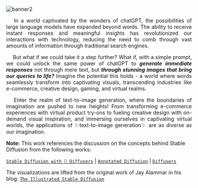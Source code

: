 ![banner2](https://github.com/lorainemnrc/deep-learning-stablediffusion/assets/23328647/21a7d7b0-0160-4f03-a02c-cefc0fa0c209)
<p align="justify"> &emsp;
In a world captivated by the wonders of chatGPT, the possibilities of large language models have expanded beyond words. The ability to receive instant responses and meaningful insights has revolutionized our interactions with technology, reducing the need to comb through vast amounts of information through traditional search engines.
</p>

<p align="justify"> &emsp;
But what if we could take it a step further? What if, with a simple prompt, we could unlock the same power of chatGPT to <strong><em>generate immediate responses</em></strong> not through mere text, but <strong><em>through stunning images that bring our queries to life?</em></strong> Imagine the potential this holds - a world where words seamlessly transform into captivating visuals, transcending industries like e-commerce, creative design, gaming, and virtual realms.
</p>

<p align="justify"> &emsp;
Enter the realm of text-to-image generation, where the boundaries of imagination are pushed to new heights! From transforming e-commerce experiences with virtual product try-ons to fueling creative design with on-demand visual inspiration, and immersing ourselves in captivating virtual worlds, the applications of ✨text-to-image generation✨ are as diverse as our imagination.
</p>

**Note:**
This work references the discussion on the concepts behind Stable Diffusion from the following works:

[`Stable Diffusion with 🧨 Diffusers`](https://huggingface.co/blog/stable_diffusion) | [`Annotated Diffusion`](https://huggingface.co/blog/annotated-diffusion) | [`Diffusers`](https://colab.research.google.com/github/huggingface/notebooks/blob/main/diffusers/diffusers_intro.ipynb)

The visualizations are lifted from the original work of Jay Alammar in his blog: [`The Illustrated Stable Diffusion`](https://jalammar.github.io/illustrated-stable-diffusion/) 
